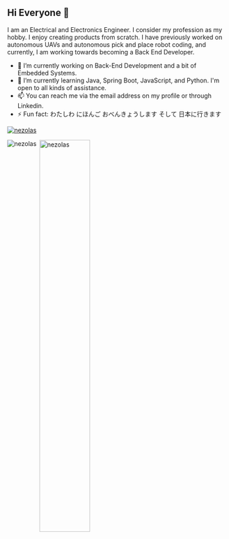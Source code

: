 ## Hi Everyone 👋
I am an Electrical and Electronics Engineer. I consider my profession as my hobby. I enjoy creating products from scratch. I have previously worked on autonomous UAVs and autonomous pick and place robot coding, and currently, I am working towards becoming a Back End Developer.
- 🚀 I’m currently working on Back-End Development and a bit of Embedded Systems.
- 🧠 I’m currently learning Java, Spring Boot, JavaScript, and Python. I'm open to all kinds of assistance.
- 📫 You can reach me via the email address on my profile or through Linkedin.
- ⚡ Fun fact: わたしわ にほんご おべんきょうします そして 日本に行きます
<!--
**Nezolas/Nezolas** is a ✨ _special_ ✨ repository because its `README.md` (this file) appears on your GitHub profile.

Here are some ideas to get you started:

- 🔭 I’m currently working on ...
- 🌱 I’m currently learning ...
- 👯 I’m looking to collaborate on ...
- 🤔 I’m looking for help with ...
- 💬 Ask me about ...
- 📫 How to reach me: ...
- 😄 Pronouns: ...
- ⚡ Fun fact: ...
-->
<p style="width:50%"><a href="https://github.com/ryo-ma/github-profile-trophy"><img src="https://github-profile-trophy.vercel.app/?username=nezolas" alt="nezolas" /></a></p>
<p><img align="left" src="https://github-readme-stats.vercel.app/api/top-langs?username=nezolas&show_icons=true&locale=en&layout=compact&theme=chartreuse-dark" alt="nezolas" /></p>
<p>&nbsp;<img align="center" src="https://github-readme-stats.vercel.app/api?username=nezolas&show_icons=true&locale=en&layout=compact&theme=chartreuse-dark" alt="nezolas" width="48%" /></p><br />
